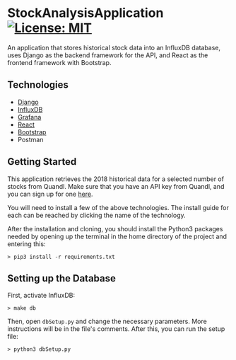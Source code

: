 # StockAnalysisApplication [![License: MIT](https://img.shields.io/badge/License-MIT-blue.svg)](https://opensource.org/licenses/MIT)

An application that stores historical stock data into an InfluxDB database, uses Django as the backend framework for the API, and React as the frontend framework with Bootstrap. 

## Technologies

- [Django](https://docs.djangoproject.com/en/3.1/topics/install/)
- [InfluxDB](https://docs.influxdata.com/influxdb/v1.8/introduction/install/)
- [Grafana](https://grafana.com/docs/grafana/latest/installation/)
- [React](https://reactjs.org/docs/getting-started.html)
- [Bootstrap](https://react-bootstrap.github.io/getting-started/introduction/)
- Postman

## Getting Started

This application retrieves the 2018 historical data for a selected number of stocks from Quandl. Make sure that you have an API key from Quandl, and you can sign up for one [here](https://www.quandl.com/sign-up).

You will need to install a few of the above technologies. The install guide for each can be reached by clicking the name of the technology.

After the installation and cloning, you should install the Python3 packages needed by opening up the terminal in the home directory of the project and entering this:

```
> pip3 install -r requirements.txt
```

## Setting up the Database

First, activate InfluxDB:

```
> make db
```

Then, open ```dbSetup.py``` and change the necessary parameters. More instructions will be in the file's comments. After this, you can run the setup file:

```
> python3 dbSetup.py
```

